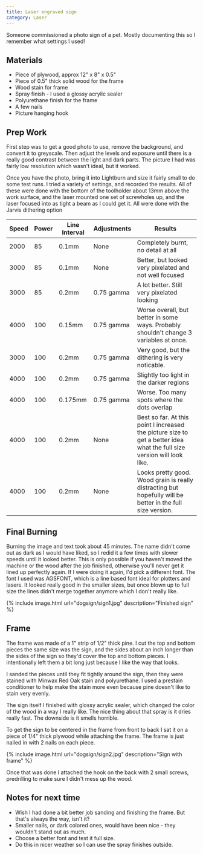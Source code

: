 ```yaml
---
title: Laser engraved sign
category: Laser
---
```


Someone commissioned a photo sign of a pet. Mostly documenting this so I remember what settings I used!

## Materials

* Piece of plywood, approx 12" x 8" x 0.5"
* Piece of 0.5" thick solid wood for the frame
* Wood stain for frame
* Spray finish - I used a glossy acrylic sealer
* Polyurethane finish for the frame
* A few nails
* Picture hanging hook

## Prep Work

First step was to get a good photo to use, remove the background, and convert it to greyscale. Then adjust the levels and exposure until there is a really good contrast between the light and dark parts. The picture I had was fairly low resolution which wasn't ideal, but it worked.

Once you have the photo, bring it into Lightburn and size it fairly small to do some test runs. I tried a variety of settings, and recorded the results. All of these were done with the bottom of the toolholder about 13mm above the work surface, and the laser mounted one set of screwholes up, and the laser focused into as tight a beam as I could get it. All were done with the Jarvis dithering option

|Speed  |Power  |Line Interval|Adjustments|Results|
|--|--|--|--|--|
|2000|85|0.1mm|None|Completely burnt, no detail at all|
|3000|85|0.1mm|None|Better, but looked very pixelated and not well focused|
|3000|85|0.2mm|0.75 gamma|A lot better. Still very pixelated looking|
|4000|100|0.15mm|0.75 gamma|Worse overall, but better in some ways. Probably shouldn't change 3 variables at once.|
|3000|100|0.2mm|0.75 gamma|Very good, but the dithering is very noticable.|
|4000|100|0.2mm|0.75 gamma| Slightly too light in the darker regions|
|4000|100|0.175mm|0.75 gamma|Worse. Too many spots where the dots overlap|
|4000|100|0.2mm|None|Best so far. At this point I increased the picture size to get a better idea what the full size version will look like.|
|4000|100|0.2mm|None|Looks pretty good. Wood grain is really distracting but hopefully will be better in the full size version.|

## Final Burning

Burning the image and text took about 45 minutes. The name didn't come out as dark as I would have liked, so I redid it a few times with slower speeds until it looked better. This is only possible if you haven't moved the machine or the wood after the job finished, otherwise you'll never get it lined up perfectly again.  If I were doing it again, I'd pick a different font. The font I used was AGSFONT, which is a line based font ideal for plotters and lasers. It looked really good in the smaller sizes, but once blown up to full size the lines didn't merge together anymore which I don't really like.

{% include image.html url="dogsign/sign1.jpg" description="Finished sign" %}

## Frame

The frame was made of a 1" strip of 1/2" thick pine. I cut the top and bottom pieces the same size was the sign, and the sides  about an inch longer than the sides of the sign so they'd cover the top and bottom pieces. I intentionally left them a bit long just because I like the way that looks.

I sanded the pieces until they fit tightly around the sign, then they were stained with Minwax Red Oak stain and polyurethane. I used a prestain conditioner to help make the stain more even because pine doesn't like to stain very evenly. 

The sign itself I finished with glossy acrylic sealer, which changed the color of the wood in a way I really like. The nice thing about that spray is it dries really fast. The downside is it smells horrible. 

To get the sign to be centered in the frame from front to back I sat it on a piece of 1/4" thick plywood while attaching the frame. The frame is just nailed in with 2 nails on each piece.

{% include image.html url="dogsign/sign2.jpg" description="Sign with frame" %}

Once that was done I attached the hook on the back with 2 small screws, predrilling to make sure I didn't mess up the wood.

## Notes for next time

* Wish I had done a bit better job sanding and finishing the frame. But that's always the way, isn't it?
* Smaller nails, or dark colored ones, would have been nice - they wouldn't stand out as much.
* Choose a better font and test it full size.
* Do this in nicer weather so I can use the spray finishes outside.